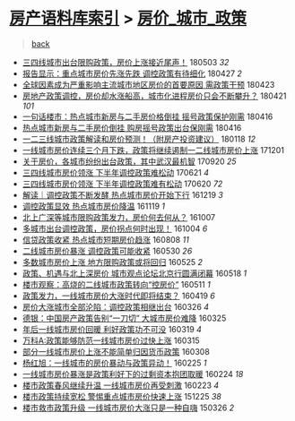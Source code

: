 [房产语料库索引](../../README.md)  > [房价_城市_政策](房价_城市_政策.md)
====
> [back](../README.md)

- [三四线城市出台限购政策，房价上涨接近尾声！](http://jkwz.applinzi.com/ittc/7098755631718859787.html#%E4%B8%89%E5%9B%9B%E7%BA%BF%E5%9F%8E%E5%B8%82%E5%87%BA%E5%8F%B0%E9%99%90%E8%B4%AD%E6%94%BF%E7%AD%96%EF%BC%8C%E6%88%BF%E4%BB%B7%E4%B8%8A%E6%B6%A8%E6%8E%A5%E8%BF%91%E5%B0%BE%E5%A3%B0%EF%BC%81) 180503 *32* 
- [报告显示：重点城市房价先涨先跌 调控政策有待细化](http://jkwz.applinzi.com/ittc/7096794733336855558.html#%E6%8A%A5%E5%91%8A%E6%98%BE%E7%A4%BA%EF%BC%9A%E9%87%8D%E7%82%B9%E5%9F%8E%E5%B8%82%E6%88%BF%E4%BB%B7%E5%85%88%E6%B6%A8%E5%85%88%E8%B7%8C+%E8%B0%83%E6%8E%A7%E6%94%BF%E7%AD%96%E6%9C%89%E5%BE%85%E7%BB%86%E5%8C%96) 180427 *2* 
- [全球因素成为严重影响主流城市地区房价的首要原因 需政策干预](http://jkwz.applinzi.com/ittc/7095106556289090567.html#%E5%85%A8%E7%90%83%E5%9B%A0%E7%B4%A0%E6%88%90%E4%B8%BA%E4%B8%A5%E9%87%8D%E5%BD%B1%E5%93%8D%E4%B8%BB%E6%B5%81%E5%9F%8E%E5%B8%82%E5%9C%B0%E5%8C%BA%E6%88%BF%E4%BB%B7%E7%9A%84%E9%A6%96%E8%A6%81%E5%8E%9F%E5%9B%A0+%E9%9C%80%E6%94%BF%E7%AD%96%E5%B9%B2%E9%A2%84) 180423  
- [房地产政策调控，房价却水涨船高，城市化进程房价只会不断攀升？](http://jkwz.applinzi.com/ittc/7094555547556905995.html#%E6%88%BF%E5%9C%B0%E4%BA%A7%E6%94%BF%E7%AD%96%E8%B0%83%E6%8E%A7%EF%BC%8C%E6%88%BF%E4%BB%B7%E5%8D%B4%E6%B0%B4%E6%B6%A8%E8%88%B9%E9%AB%98%EF%BC%8C%E5%9F%8E%E5%B8%82%E5%8C%96%E8%BF%9B%E7%A8%8B%E6%88%BF%E4%BB%B7%E5%8F%AA%E4%BC%9A%E4%B8%8D%E6%96%AD%E6%94%80%E5%8D%87%EF%BC%9F) 180421 *101* 
- [一句话楼市：热点城市新房与二手房价格倒挂 摇号政策保护刚需](http://jkwz.applinzi.com/ittc/7092672650247930887.html#%E4%B8%80%E5%8F%A5%E8%AF%9D%E6%A5%BC%E5%B8%82%EF%BC%9A%E7%83%AD%E7%82%B9%E5%9F%8E%E5%B8%82%E6%96%B0%E6%88%BF%E4%B8%8E%E4%BA%8C%E6%89%8B%E6%88%BF%E4%BB%B7%E6%A0%BC%E5%80%92%E6%8C%82+%E6%91%87%E5%8F%B7%E6%94%BF%E7%AD%96%E4%BF%9D%E6%8A%A4%E5%88%9A%E9%9C%80) 180416  
- [热点城市新房与二手房价倒挂 购房摇号政策出台保刚需](http://jkwz.applinzi.com/ittc/7092500391285752838.html#%E7%83%AD%E7%82%B9%E5%9F%8E%E5%B8%82%E6%96%B0%E6%88%BF%E4%B8%8E%E4%BA%8C%E6%89%8B%E6%88%BF%E4%BB%B7%E5%80%92%E6%8C%82+%E8%B4%AD%E6%88%BF%E6%91%87%E5%8F%B7%E6%94%BF%E7%AD%96%E5%87%BA%E5%8F%B0%E4%BF%9D%E5%88%9A%E9%9C%80) 180416  
- [一二三线城市政策解读和房价预测！（附房产投资建议）](http://jkwz.applinzi.com/ittc/7059862744910529542.html#%E4%B8%80%E4%BA%8C%E4%B8%89%E7%BA%BF%E5%9F%8E%E5%B8%82%E6%94%BF%E7%AD%96%E8%A7%A3%E8%AF%BB%E5%92%8C%E6%88%BF%E4%BB%B7%E9%A2%84%E6%B5%8B%EF%BC%81%EF%BC%88%E9%99%84%E6%88%BF%E4%BA%A7%E6%8A%95%E8%B5%84%E5%BB%BA%E8%AE%AE%EF%BC%89) 180118 *12* 
- [一线城市房价连续三个月下跌，政策将继续遏制一二线城市房价上涨](http://jkwz.applinzi.com/ittc/7042163035433600016.html#%E4%B8%80%E7%BA%BF%E5%9F%8E%E5%B8%82%E6%88%BF%E4%BB%B7%E8%BF%9E%E7%BB%AD%E4%B8%89%E4%B8%AA%E6%9C%88%E4%B8%8B%E8%B7%8C%EF%BC%8C%E6%94%BF%E7%AD%96%E5%B0%86%E7%BB%A7%E7%BB%AD%E9%81%8F%E5%88%B6%E4%B8%80%E4%BA%8C%E7%BA%BF%E5%9F%8E%E5%B8%82%E6%88%BF%E4%BB%B7%E4%B8%8A%E6%B6%A8) 171201  
- [关于房价，各城市纷纷出台政策，其中武汉最机智](http://jkwz.applinzi.com/ittc/7015356289683817488.html#%E5%85%B3%E4%BA%8E%E6%88%BF%E4%BB%B7%EF%BC%8C%E5%90%84%E5%9F%8E%E5%B8%82%E7%BA%B7%E7%BA%B7%E5%87%BA%E5%8F%B0%E6%94%BF%E7%AD%96%EF%BC%8C%E5%85%B6%E4%B8%AD%E6%AD%A6%E6%B1%89%E6%9C%80%E6%9C%BA%E6%99%BA) 170920 *25* 
- [三四线城市房价领涨 下半年调控政策难松动](http://jkwz.applinzi.com/ittc/6981651227094811652.html#%E4%B8%89%E5%9B%9B%E7%BA%BF%E5%9F%8E%E5%B8%82%E6%88%BF%E4%BB%B7%E9%A2%86%E6%B6%A8+%E4%B8%8B%E5%8D%8A%E5%B9%B4%E8%B0%83%E6%8E%A7%E6%94%BF%E7%AD%96%E9%9A%BE%E6%9D%BE%E5%8A%A8) 170621 *4* 
- [三四线城市房价领涨 下半年调控政策难有松动](http://jkwz.applinzi.com/ittc/6981309014032778245.html#%E4%B8%89%E5%9B%9B%E7%BA%BF%E5%9F%8E%E5%B8%82%E6%88%BF%E4%BB%B7%E9%A2%86%E6%B6%A8+%E4%B8%8B%E5%8D%8A%E5%B9%B4%E8%B0%83%E6%8E%A7%E6%94%BF%E7%AD%96%E9%9A%BE%E6%9C%89%E6%9D%BE%E5%8A%A8) 170620 *72* 
- [解读｜调控政策不断发酵 热点城市房价开始下行](http://jkwz.applinzi.com/ittc/6913398292661928965.html#%E8%A7%A3%E8%AF%BB%EF%BD%9C%E8%B0%83%E6%8E%A7%E6%94%BF%E7%AD%96%E4%B8%8D%E6%96%AD%E5%8F%91%E9%85%B5+%E7%83%AD%E7%82%B9%E5%9F%8E%E5%B8%82%E6%88%BF%E4%BB%B7%E5%BC%80%E5%A7%8B%E4%B8%8B%E8%A1%8C) 161219 *3* 
- [调控政策显效 热点城市房价降温](http://jkwz.applinzi.com/ittc/6902000590317421573.html#%E8%B0%83%E6%8E%A7%E6%94%BF%E7%AD%96%E6%98%BE%E6%95%88+%E7%83%AD%E7%82%B9%E5%9F%8E%E5%B8%82%E6%88%BF%E4%BB%B7%E9%99%8D%E6%B8%A9) 161119 *1* 
- [北上广深等城市限购政策发力，房价何去何从？](http://jkwz.applinzi.com/ittc/6886060406891611141.html#%E5%8C%97%E4%B8%8A%E5%B9%BF%E6%B7%B1%E7%AD%89%E5%9F%8E%E5%B8%82%E9%99%90%E8%B4%AD%E6%94%BF%E7%AD%96%E5%8F%91%E5%8A%9B%EF%BC%8C%E6%88%BF%E4%BB%B7%E4%BD%95%E5%8E%BB%E4%BD%95%E4%BB%8E%EF%BC%9F) 161007  
- [多城市出台调控政策，房价拐点何时出现！](http://jkwz.applinzi.com/ittc/6885091180802475013.html#%E5%A4%9A%E5%9F%8E%E5%B8%82%E5%87%BA%E5%8F%B0%E8%B0%83%E6%8E%A7%E6%94%BF%E7%AD%96%EF%BC%8C%E6%88%BF%E4%BB%B7%E6%8B%90%E7%82%B9%E4%BD%95%E6%97%B6%E5%87%BA%E7%8E%B0%EF%BC%81) 161004 *6* 
- [信贷政策收紧 热点城市短期房价趋涨](http://jkwz.applinzi.com/ittc/6864017516657116165.html#%E4%BF%A1%E8%B4%B7%E6%94%BF%E7%AD%96%E6%94%B6%E7%B4%A7+%E7%83%AD%E7%82%B9%E5%9F%8E%E5%B8%82%E7%9F%AD%E6%9C%9F%E6%88%BF%E4%BB%B7%E8%B6%8B%E6%B6%A8) 160808 *11* 
- [二线城市房价暴涨 调控政策可能收紧](http://jkwz.applinzi.com/ittc/6838022573774078981.html#%E4%BA%8C%E7%BA%BF%E5%9F%8E%E5%B8%82%E6%88%BF%E4%BB%B7%E6%9A%B4%E6%B6%A8+%E8%B0%83%E6%8E%A7%E6%94%BF%E7%AD%96%E5%8F%AF%E8%83%BD%E6%94%B6%E7%B4%A7) 160530 *26* 
- [多数城市房价上涨 地方限购政策或将回归](http://jkwz.applinzi.com/ittc/6836169755928822788.html#%E5%A4%9A%E6%95%B0%E5%9F%8E%E5%B8%82%E6%88%BF%E4%BB%B7%E4%B8%8A%E6%B6%A8+%E5%9C%B0%E6%96%B9%E9%99%90%E8%B4%AD%E6%94%BF%E7%AD%96%E6%88%96%E5%B0%86%E5%9B%9E%E5%BD%92) 160525 *2* 
- [政策、机遇与北上深房价 城市观点论坛北京行圆满闭幕](http://jkwz.applinzi.com/ittc/6833372434631492613.html#%E6%94%BF%E7%AD%96%E3%80%81%E6%9C%BA%E9%81%87%E4%B8%8E%E5%8C%97%E4%B8%8A%E6%B7%B1%E6%88%BF%E4%BB%B7+%E5%9F%8E%E5%B8%82%E8%A7%82%E7%82%B9%E8%AE%BA%E5%9D%9B%E5%8C%97%E4%BA%AC%E8%A1%8C%E5%9C%86%E6%BB%A1%E9%97%AD%E5%B9%95) 160518 *1* 
- [楼市观察：高烧的二线城市政策转向“控房价”](http://jkwz.applinzi.com/ittc/6830970837427307524.html#%E6%A5%BC%E5%B8%82%E8%A7%82%E5%AF%9F%EF%BC%9A%E9%AB%98%E7%83%A7%E7%9A%84%E4%BA%8C%E7%BA%BF%E5%9F%8E%E5%B8%82%E6%94%BF%E7%AD%96%E8%BD%AC%E5%90%91%E2%80%9C%E6%8E%A7%E6%88%BF%E4%BB%B7%E2%80%9D) 160511 *1* 
- [政策发力，一线城市房价大涨时代即将结束？](http://jkwz.applinzi.com/ittc/6822849563475837956.html#%E6%94%BF%E7%AD%96%E5%8F%91%E5%8A%9B%EF%BC%8C%E4%B8%80%E7%BA%BF%E5%9F%8E%E5%B8%82%E6%88%BF%E4%BB%B7%E5%A4%A7%E6%B6%A8%E6%97%B6%E4%BB%A3%E5%8D%B3%E5%B0%86%E7%BB%93%E6%9D%9F%EF%BC%9F) 160419 *6* 
- [房价大涨城市全部沦陷：调控政策相继出台](http://jkwz.applinzi.com/ittc/6813900009552479236.html#%E6%88%BF%E4%BB%B7%E5%A4%A7%E6%B6%A8%E5%9F%8E%E5%B8%82%E5%85%A8%E9%83%A8%E6%B2%A6%E9%99%B7%EF%BC%9A%E8%B0%83%E6%8E%A7%E6%94%BF%E7%AD%96%E7%9B%B8%E7%BB%A7%E5%87%BA%E5%8F%B0) 160326 *4* 
- [德银：中国房产政策告别“一刀切” 大城市房价难降](http://jkwz.applinzi.com/ittc/6813512619352654852.html#%E5%BE%B7%E9%93%B6%EF%BC%9A%E4%B8%AD%E5%9B%BD%E6%88%BF%E4%BA%A7%E6%94%BF%E7%AD%96%E5%91%8A%E5%88%AB%E2%80%9C%E4%B8%80%E5%88%80%E5%88%87%E2%80%9D+%E5%A4%A7%E5%9F%8E%E5%B8%82%E6%88%BF%E4%BB%B7%E9%9A%BE%E9%99%8D) 160325  
- [年后一线城市房价回暖 利好政策功不可没](http://jkwz.applinzi.com/ittc/6811374499245065220.html#%E5%B9%B4%E5%90%8E%E4%B8%80%E7%BA%BF%E5%9F%8E%E5%B8%82%E6%88%BF%E4%BB%B7%E5%9B%9E%E6%9A%96+%E5%88%A9%E5%A5%BD%E6%94%BF%E7%AD%96%E5%8A%9F%E4%B8%8D%E5%8F%AF%E6%B2%A1) 160319 *4* 
- [万科A:政策能够防范一线城市房价过快上涨](http://jkwz.applinzi.com/ittc/6809840941334529029.html#%E4%B8%87%E7%A7%91A%3A%E6%94%BF%E7%AD%96%E8%83%BD%E5%A4%9F%E9%98%B2%E8%8C%83%E4%B8%80%E7%BA%BF%E5%9F%8E%E5%B8%82%E6%88%BF%E4%BB%B7%E8%BF%87%E5%BF%AB%E4%B8%8A%E6%B6%A8) 160315  
- [部分一线城市房价上涨不能简单归因货币政策](http://jkwz.applinzi.com/ittc/6807028272957228036.html#%E9%83%A8%E5%88%86%E4%B8%80%E7%BA%BF%E5%9F%8E%E5%B8%82%E6%88%BF%E4%BB%B7%E4%B8%8A%E6%B6%A8%E4%B8%8D%E8%83%BD%E7%AE%80%E5%8D%95%E5%BD%92%E5%9B%A0%E8%B4%A7%E5%B8%81%E6%94%BF%E7%AD%96) 160308  
- [杨红旭：一线城市的房价暴动与政策异动！](http://jkwz.applinzi.com/ittc/6802700609534821381.html#%E6%9D%A8%E7%BA%A2%E6%97%AD%EF%BC%9A%E4%B8%80%E7%BA%BF%E5%9F%8E%E5%B8%82%E7%9A%84%E6%88%BF%E4%BB%B7%E6%9A%B4%E5%8A%A8%E4%B8%8E%E6%94%BF%E7%AD%96%E5%BC%82%E5%8A%A8%EF%BC%81) 160225 *1* 
- [一线城市房价暴涨是政策利好下的过剩资本抱团取暖](http://jkwz.applinzi.com/ittc/6802502711404659717.html#%E4%B8%80%E7%BA%BF%E5%9F%8E%E5%B8%82%E6%88%BF%E4%BB%B7%E6%9A%B4%E6%B6%A8%E6%98%AF%E6%94%BF%E7%AD%96%E5%88%A9%E5%A5%BD%E4%B8%8B%E7%9A%84%E8%BF%87%E5%89%A9%E8%B5%84%E6%9C%AC%E6%8A%B1%E5%9B%A2%E5%8F%96%E6%9A%96) 160224 *18* 
- [楼市政策春风继续升温 一线城市房价再受刺激](http://jkwz.applinzi.com/ittc/6802003086121894916.html#%E6%A5%BC%E5%B8%82%E6%94%BF%E7%AD%96%E6%98%A5%E9%A3%8E%E7%BB%A7%E7%BB%AD%E5%8D%87%E6%B8%A9+%E4%B8%80%E7%BA%BF%E5%9F%8E%E5%B8%82%E6%88%BF%E4%BB%B7%E5%86%8D%E5%8F%97%E5%88%BA%E6%BF%80) 160223 *4* 
- [楼市政策持续宽松 警惕重点城市房价快速上涨](http://jkwz.applinzi.com/ittc/6779666486184641540.html#%E6%A5%BC%E5%B8%82%E6%94%BF%E7%AD%96%E6%8C%81%E7%BB%AD%E5%AE%BD%E6%9D%BE+%E8%AD%A6%E6%83%95%E9%87%8D%E7%82%B9%E5%9F%8E%E5%B8%82%E6%88%BF%E4%BB%B7%E5%BF%AB%E9%80%9F%E4%B8%8A%E6%B6%A8) 151225 *38* 
- [楼市救市政策升级 一线城市房价大涨只是一种自嗨](http://jkwz.applinzi.com/ittc/547650611401545583.html#%E6%A5%BC%E5%B8%82%E6%95%91%E5%B8%82%E6%94%BF%E7%AD%96%E5%8D%87%E7%BA%A7+%E4%B8%80%E7%BA%BF%E5%9F%8E%E5%B8%82%E6%88%BF%E4%BB%B7%E5%A4%A7%E6%B6%A8%E5%8F%AA%E6%98%AF%E4%B8%80%E7%A7%8D%E8%87%AA%E5%97%A8) 150326 *2* 
